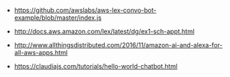 - https://github.com/awslabs/aws-lex-convo-bot-example/blob/master/index.js
- http://docs.aws.amazon.com/lex/latest/dg/ex1-sch-appt.html
- http://www.allthingsdistributed.com/2016/11/amazon-ai-and-alexa-for-all-aws-apps.html

- https://claudiajs.com/tutorials/hello-world-chatbot.html